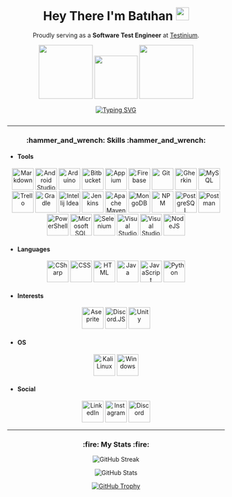 <h1 align="center">
  Hey There I'm Batıhan
  <img src="https://media.giphy.com/media/hvRJCLFzcasrR4ia7z/giphy.gif" width="30px"/>
</h1>

<p align="center">Proudly serving as a <strong>Software Test Engineer</strong> at <a href="https://testinium.com/">Testinium</a>.</p>

<p align="center">
  <img src="https://media1.giphy.com/media/v1.Y2lkPTc5MGI3NjExemJvemI2eW12dXpndHZqeWVoZ21qMWFjOTJudXp5Y3BjcHUwZ2tleCZlcD12MV9pbnRlcm5hbF9naWZfYnlfaWQmY3Q9Zw/oYQ9HRm5Mo7VXeMNVR/giphy.gif" width="125" height="125"/>
  <img src="https://media.giphy.com/media/M9gbBd9nbDrOTu1Mqx/giphy.gif" width="100"/>
  <img src="https://media3.giphy.com/media/v1.Y2lkPTc5MGI3NjExZHppYzhuamwxNnQ4c3A3aDZ1Mmdhdm0xaXdmaTRtejY1M3hpcnVmbiZlcD12MV9pbnRlcm5hbF9naWZfYnlfaWQmY3Q9Zw/l7zabeVIt16efVp6wg/giphy.gif" width="125" height="125"/>
</p>

<p align="center">
<a href="https://git.io/typing-svg"><img src="https://readme-typing-svg.demolab.com?font=Fira+Code&size=25&duration=2000&pause=999&color=FFFFFF&center=true&random=true&width=435&lines=Hello+World!;Welcome+to+My+Profile!;Hi+there+%F0%9F%91%8B;ENJOY+(%60o.o')" alt="Typing SVG" /></a></p>

<p align="center">
  <img src="https://komarev.com/ghpvc/?username=batihankota&style=flat-square&color=blue" alt=""/>
</p>

<hr>

<h3 align="center">:hammer_and_wrench: Skills :hammer_and_wrench: </h3>

  <ul>
    <li><h4>Tools</h4></li>
  </ul>
<p align="center">
  <a href="https://www.markdownguide.org/" target="_blank"><img src="https://github.com/onemarc/tech-icons/blob/main/icons/markdown-light.svg" width="50" alt="Markdown"></a>
  <a href="https://developer.android.com/studio" target="_blank"><img src="https://skillicons.dev/icons?i=androidstudio" width="50" alt="Android Studio"></a>
  <a href="https://www.arduino.cc/en/software" target="_blank"><img src="https://github.com/onemarc/tech-icons/blob/main/icons/arduino.svg" width="50" alt="Arduino"></a>
  <a href="https://bitbucket.org/" target="_blank"><img src="https://github.com/onemarc/tech-icons/blob/main/icons/bitbucket-dark.svg" width="50" alt="Bitbucket"></a>
  <a href="http://appium.io/"target="_blank"><img src="https://github.com/onemarc/tech-icons/blob/main/icons/appium-dark.svg" width="50" alt="Appium"></a>
  <a href="https://firebase.google.com/" target="_blank"><img src="https://skillicons.dev/icons?i=firebase" width="50" alt="Firebase"></a>
  <a href="https://git-scm.com/" target="_blank"><img src="https://github.com/onemarc/tech-icons/blob/main/icons/git.svg" width="50" alt="Git"></a>
  <a href="https://cucumber.io/docs/gherkin/" target="_blank"><img src="https://skillicons.dev/icons?i=gherkin" width="50" alt="Gherkin"></a>
  <a href="https://www.mysql.com/" target="_blank"><img src="https://github.com/onemarc/tech-icons/blob/main/icons/mysql-light.svg" width="50" alt="MySQL"></a>
  <a href="https://trello.com/" target="_blank"><img src="https://github.com/onemarc/tech-icons/blob/main/icons/trello.svg" width="50" alt="Trello"></a>
  <a href="https://gradle.org/" target="_blank"><img src="https://skillicons.dev/icons?i=gradle" width="50" alt="Gradle"></a>
  <a href="https://www.jetbrains.com/idea/" target="_blank"><img src="https://github.com/onemarc/tech-icons/blob/main/icons/intellijidea-dark.svg" width="50" alt="Intellij Idea"></a>
  <a href="https://www.jenkins.io/" target="_blank"><img src="https://github.com/onemarc/tech-icons/blob/main/icons/jenkins-light.svg" width="50" alt="Jenkins"></a>
  <a href="https://maven.apache.org/" target="_blank"><img src="https://github.com/onemarc/tech-icons/blob/main/icons/apachemaven.svg" width="50" alt="Apache Maven"></a>
  <a href="https://www.mongodb.com/" target="_blank"><img src="https://github.com/onemarc/tech-icons/blob/main/icons/mongodb.svg" width="50" alt="MongoDB"></a>
  <a href="https://www.npmjs.com/" target="_blank"><img src="https://github.com/onemarc/tech-icons/blob/main/icons/npm.svg" width="50" alt="NPM"></a>
  <a href="https://www.postgresql.org/" target="_blank"><img src="https://github.com/onemarc/tech-icons/blob/main/icons/postgressql-dark.svg" width="50" alt="PostgreSQL"></a>
  <a href="https://www.postman.com/" target="_blank"><img src="https://github.com/onemarc/tech-icons/blob/main/icons/postman.svg" width="50" alt="Postman"></a>
  <a href="https://learn.microsoft.com/en-us/powershell/" target="_blank"><img src="https://github.com/onemarc/tech-icons/blob/main/icons/powershell-light.svg" width="50" alt="PowerShell"></a>
  <a href="https://www.microsoft.com/en-us/sql-server/" target="_blank"><img src="https://github.com/onemarc/tech-icons/blob/main/icons/mssqlserver.svg" width="50" alt="Microsoft SQL Server"></a>
  <a href="https://www.selenium.dev/" target="_blank"><img src="https://github.com/onemarc/tech-icons/blob/main/icons/selenium.svg" width="50" alt="Selenium"></a>
  <a href="https://visualstudio.microsoft.com/" target="_blank"><img src="https://github.com/onemarc/tech-icons/blob/main/icons/vscodecommunity-dark.svg" width="50" alt="Visual Studio"></a>
  <a href="https://code.visualstudio.com/" target="_blank"><img src="https://github.com/onemarc/tech-icons/blob/main/icons/vscode-dark.svg" width="50" alt="Visual Studio Code"></a>
  <a href="https://nodejs.org/" target="_blank"><img src="https://github.com/onemarc/tech-icons/blob/main/icons/nodejs-light.svg" width="50" alt="NodeJS"></a>
</p>
  
   <ul>
    <li><h4>Languages</h4></li>
  </ul>

  <p align="center">
    <a href="#"><img src="https://github.com/onemarc/tech-icons/blob/main/icons/cs-dark.svg" width="50" alt="CSharp"></a>
    <a href="#"><img src="https://github.com/onemarc/tech-icons/blob/main/icons/css.svg" width="50" alt="CSS"></a>
    <a href="#"><img src="https://github.com/onemarc/tech-icons/blob/main/icons/html.svg" width="50" alt="HTML"></a>
    <a href="#"><img src="https://github.com/onemarc/tech-icons/blob/main/icons/java-light.svg" width="50" alt="Java"></a>
    <a href="#"><img src="https://github.com/onemarc/tech-icons/blob/main/icons/javascript.svg" width="50" alt="JavaScript"></a>
    <a href="#"><img src="https://github.com/onemarc/tech-icons/blob/main/icons/python-dark.svg" width="50" alt="Python"></a>
  </p>

  <ul>
    <li><h4>Interests</h4></li>
  </ul>
  <p align="center">
    <a href="https://www.aseprite.org/" target="_blank"><img src="https://github.com/onemarc/tech-icons/blob/main/icons/aseprite.svg" width="50" alt="Aseprite"></a>
    <a href="https://discord.js.org/" target="_blank"><img src="https://github.com/onemarc/tech-icons/blob/main/icons/discordjs-dark.svg" width="50" alt="Discord.JS"></a>
    <a href="https://unity.com/" target="_blank"><img src="https://github.com/onemarc/tech-icons/blob/main/icons/unity-dark.svg" width="50" alt="Unity"></a>
  </p>
  
  <ul>
    <li><h4>OS</h4></li>
  </ul>
  <p align="center">
    <a href="https://www.kali.org/" target="_blank"><img src="https://github.com/onemarc/tech-icons/blob/main/icons/kalilinux.svg" width="50" alt="Kali Linux"></a>
    <a href="https://www.microsoft.com/tr-tr/windows" target="_blank"><img src="https://github.com/onemarc/tech-icons/blob/main/icons/windows.svg" width="50" alt="Windows"></a>
  </p>

   <ul>
    <li><h4>Social</h4></li>
  </ul>
  <p align="center">
    <a href="https://linkedin.com/in/batıhankota" target="_blank"> <img src="https://github.com/onemarc/tech-icons/blob/main/icons/linkedin.svg" width="50" alt="LinkedIn"></a>
    <a href="https://instagram.com/cryate_" target="_blank"> <img src="https://skillicons.dev/icons?i=instagram" width="50" alt="Instagram"></a>
    <a href="https://discord.gg/cryate" target="_blank"> <img src="https://skillicons.dev/icons?i=discord" width="50" alt="Discord"></a>
  </p>
 
<hr>

<h3 align="center">:fire: My Stats :fire:</h3>

<p align="center">
  <img align="center" src="https://github-readme-streak-stats.herokuapp.com?user=batihankota&theme=dark&background=000000" alt="GitHub Streak"/>
</p>

<p align="center">
  <img align="center" src="https://github-readme-stats.vercel.app/api?username=batihankota&show_icons=true&locale=en&theme=dark" alt="GitHub Stats"/>
</p>

<p align="center">
  <a href="https://github.com/ryo-ma/github-profile-trophy"><img src="https://github-profile-trophy.vercel.app/?username=batihankota&theme=darkhub" alt="GitHub Trophy"/></a>
</p>



